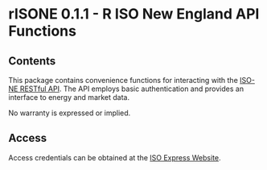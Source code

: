 # rISONE 0.1.1 - R ISO New England API Functions

## Contents
This package contains convenience functions for interacting with the [ISO-NE RESTful API](https://webservices.iso-ne.com/docs/v1.1/). The API employs basic authentication and provides an interface to energy and market data. 

No warranty is expressed or implied.

## Access
Access credentials can be obtained at the [ISO Express Website](https://www.iso-ne.com/isoexpress/login?p_p_id=58&p_p_lifecycle=0&p_p_state=normal&p_p_mode=view&p_p_col_id=column-3&p_p_col_count=1&saveLastPath=0&_58_struts_action=%2Flogin%2Fcreate_account).

